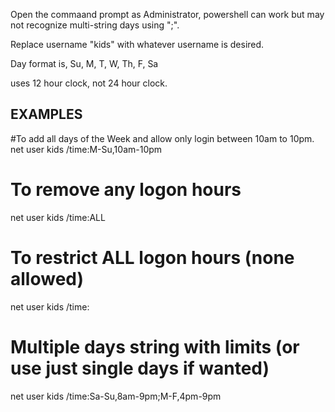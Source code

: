 Open the commaand prompt as Administrator, powershell can work but may not recognize multi-string days using ";".

Replace username "kids" with whatever username is desired.

Day format is, Su, M, T, W, Th, F, Sa

uses 12 hour clock, not 24 hour clock.

## EXAMPLES ##

#To add all days of the Week and allow only login between 10am to 10pm.
net user kids /time:M-Su,10am-10pm

# To remove any logon hours
net user kids /time:ALL

# To restrict ALL logon hours (none allowed)
net user kids /time:

# Multiple days string with limits (or use just single days if wanted)
net user kids /time:Sa-Su,8am-9pm;M-F,4pm-9pm
